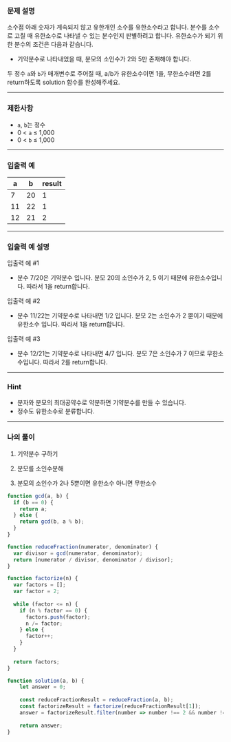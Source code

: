### **문제 설명**

소수점 아래 숫자가 계속되지 않고 유한개인 소수를 유한소수라고 합니다. 분수를 소수로 고칠 때 유한소수로 나타낼 수 있는 분수인지 판별하려고 합니다. 유한소수가 되기 위한 분수의 조건은 다음과 같습니다.

- 기약분수로 나타내었을 때, 분모의 소인수가 2와 5만 존재해야 합니다.

두 정수 `a`와 `b`가 매개변수로 주어질 때, a/b가 유한소수이면 1을, 무한소수라면 2를 return하도록 solution 함수를 완성해주세요.

---

### 제한사항

- `a`, `b`는 정수
- 0 < `a` ≤ 1,000
- 0 < `b` ≤ 1,000

---

### 입출력 예

| a | b | result |
| --- | --- | --- |
| 7 | 20 | 1 |
| 11 | 22 | 1 |
| 12 | 21 | 2 |

---

### 입출력 예 설명

입출력 예 #1

- 분수 7/20은 기약분수 입니다. 분모 20의 소인수가 2, 5 이기 때문에 유한소수입니다. 따라서 1을 return합니다.

입출력 예 #2

- 분수 11/22는 기약분수로 나타내면 1/2 입니다. 분모 2는 소인수가 2 뿐이기 때문에 유한소수 입니다. 따라서 1을 return합니다.

입출력 예 #3

- 분수 12/21는 기약분수로 나타내면 4/7 입니다. 분모 7은 소인수가 7 이므로 무한소수입니다. 따라서 2를 return합니다.

---

### Hint

- 분자와 분모의 최대공약수로 약분하면 기약분수를 만들 수 있습니다.
- 정수도 유한소수로 분류합니다.

---

### 나의 풀이

1. 기약분수 구하기

2. 분모를 소인수분해

3. 분모의 소인수가 2나 5뿐이면 유한소수 아니면 무한소수

```javascript
function gcd(a, b) {
  if (b == 0) {
    return a;
  } else {
    return gcd(b, a % b);
  }
}

function reduceFraction(numerator, denominator) {
  var divisor = gcd(numerator, denominator);
  return [numerator / divisor, denominator / divisor];
}

function factorize(n) {
  var factors = [];
  var factor = 2;
  
  while (factor <= n) {
    if (n % factor == 0) {
      factors.push(factor);
      n /= factor;
    } else {
      factor++;
    }
  }
  
  return factors;
}

function solution(a, b) {
    let answer = 0;
    
    const reduceFractionResult = reduceFraction(a, b);
    const factorizeResult = factorize(reduceFractionResult[1]);
    answer = factorizeResult.filter(number => number !== 2 && number !== 5).length ? 2 : 1;
    
    return answer;
}
```